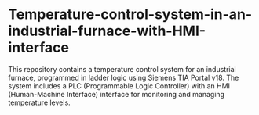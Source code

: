 # Temperature-control-system-in-an-industrial-furnace-with-HMI-interface
This repository contains a temperature control system for an industrial furnace, programmed in ladder logic using Siemens TIA Portal v18. The system includes a PLC (Programmable Logic Controller) with an HMI (Human-Machine Interface) interface for monitoring and managing temperature levels.
